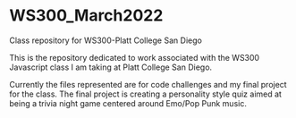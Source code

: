 # WS300_March2022
Class repository for WS300-Platt College San Diego

This is the repository dedicated to work associated with the WS300 Javascript class I am taking at Platt College San Diego.

Currently the files represented are for code challenges and my final project for the class.
The final project is creating a personality style quiz aimed at being a trivia night game centered around Emo/Pop Punk music.
